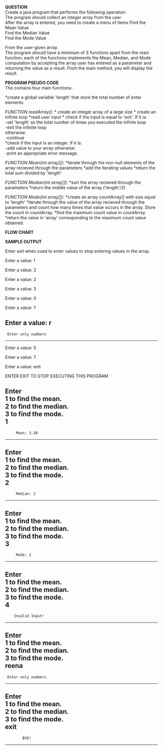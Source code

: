 **QUESTION**  
Create a java program that performs the following operation:  
The program should collect an integer array from the user  
After the array is entered, you need to create a menu of items 
Find the Mean Value  
Find the Median Value  
Find the Mode Value   

From the user-given array.  
The program should have a minimum of 3 functions apart from the main function; each of the functions implements the Mean, Median, and Mode computation by accepting the array user has entered as a parameter and returning the value as a result. From the main method, you will display the result.

**PROGRAM PSEUDO CODE**   
The contains four main functions: 

*create a global variable 'length' that store the total number of enter elements 

*FUNCTION readArray()*: 
    * create an integer array of a large size
    * create an infinte loop
        *read user input
        * check if the input is equal to 'exit'. 
            If it is:  
                -set 'length' as the total number of times you executed the infinte loop  
                -exit the infinite loop   
            otherwise:  
                -continue  
        *check if the input is an integer. 
            If it is:  
                -add value to your array
            otherwise:  
                -print an appropriate error message.  

*FUNCTION Mean(int array[])*:
    *iterate through the non-null elements of the array recieved through the parameters
    *add the iterating values
    *return the total sum divided by 'length'

*FUNCTION Median(int array[])*:
    *sort the array recieved through the parameters
    *return the middle value of the array ('length'/2)  

*FUNCTION Mode(int array[])*:
    *create an array countArray[] with size equal to 'length'
    *iterate through the value of the array recieved through the parameters and count how many times that value occurs in the array. Store the count in countArray.
    *find the maximum count value in countArray
    *return the value in 'array' corresponding to the maximum count value obtained.  

**FLOW CHART**  

**SAMPLE OUTPUT**    

Enter exit when cued to enter values to stop entering values in the array.  

Enter a value: 1    

Enter a value: 2  

Enter a value: 2  

Enter a value: 3  

Enter a value: 0  

Enter a value: 7  

Enter a value: r  
----------------------------  
     Enter only numbers  
----------------------------  


Enter a value: 5  

Enter a value: 7  

Enter a value: exit  


ENTER EXIT TO STOP EXECUTING THIS PROGRAM  

Enter  
 1 to find the mean.  
 2 to find the median.  
 3 to find the mode.  
1  
----------------------------  
         Mean: 3.38  
----------------------------  

Enter  
 1 to find the mean.  
 2 to find the median.  
 3 to find the mode.  
2  
----------------------------  
         Median: 2  
----------------------------  

Enter    
 1 to find the mean.    
 2 to find the median.    
 3 to find the mode.    
3      
----------------------------    
         Mode: 2    
----------------------------    

Enter  
 1 to find the mean.  
 2 to find the median.  
 3 to find the mode.  
4  
----------------------------  
        Invalid Input!  
----------------------------   

Enter  
 1 to find the mean.  
 2 to find the median.  
 3 to find the mode.  
reena  
----------------------------  
     Enter only numbers  
----------------------------  

Enter    
 1 to find the mean.   
 2 to find the median.    
 3 to find the mode.    
 exit    
----------------------------    
            BYE!    
----------------------------    
